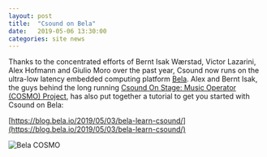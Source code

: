 ```yaml
---
layout: post
title:  "Csound on Bela"
date:   2019-05-06 13:30:00
categories: site news 
---
```


Thanks to the concentrated efforts of Bernt Isak Wærstad, Victor Lazarini, Alex Hofmann and Giulio Moro over the past year, Csound now runs on the ultra-low latency embedded computing platform [Bela](http://bela.io). Alex and Bernt Isak, the guys behind the long running [Csound On Stage: Music Operator (COSMO) Project](http://cosmoproject.github.io), has also put together a tutorial to get you started with Csound on Bela:

[https://blog.bela.io/2019/05/03/bela-learn-csound/](https://blog.bela.io/2019/05/03/bela-learn-csound/)

![Bela COSMO](http://csound.github.io/images/bela-COSMO.jpg)
